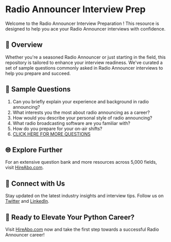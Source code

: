 # Radio Announcer Interview Prep

Welcome to the Radio Announcer Interview Preparation ! This resource is designed to help you ace your Radio Announcer interviews with confidence.

## 🚀 Overview

Whether you're a seasoned Radio Announcer or just starting in the field, this repository is tailored to enhance your interview readiness. We've curated a set of sample questions commonly asked in Radio Announcer interviews to help you prepare and succeed.

## 📝 Sample Questions

1. Can you briefly explain your experience and background in radio announcing?
2. What interests you the most about radio announcing as a career?
3. How would you describe your personal style of radio announcing?
4. What radio broadcasting software are you familiar with?
5. How do you prepare for your on-air shifts?
6. [CLICK HERE FOR MORE QUESTIONS](https://hireabo.com/job/8_2_21/Radio%20Announcer)

## 🌐 Explore Further

For an extensive question bank and more resources across 5,000 fields, visit [HireAbo.com](https://www.hireabo.com).

## 📱 Connect with Us

Stay updated on the latest industry insights and interview tips. Follow us on [Twitter](https://twitter.com/hireabo) and [LinkedIn](https://www.linkedin.com/in/hire-abo-3609972a8/).

## 🚀 Ready to Elevate Your Python Career?

Visit [HireAbo.com](https://www.hireabo.com) now and take the first step towards a successful Radio Announcer career!